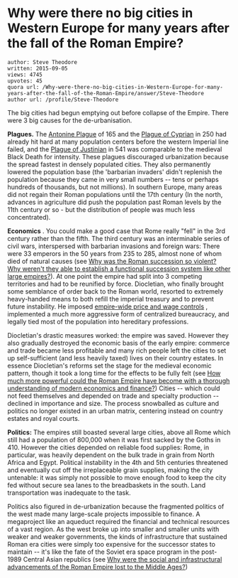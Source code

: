 # Why were there no big cities in Western Europe for many years after the fall of the Roman Empire?

	author: Steve Theodore
	written: 2015-09-05
	views: 4745
	upvotes: 45
	quora url: /Why-were-there-no-big-cities-in-Western-Europe-for-many-years-after-the-fall-of-the-Roman-Empire/answer/Steve-Theodore
	author url: /profile/Steve-Theodore


The big cities had begun emptying out before collapse of the Empire. There were 3 big causes for the de-urbanisation.

__Plagues.__ The [Antonine Plague](https://en.wikipedia.org/wiki/Antonine_Plague) of 165 and the [Plague of Cyprian](https://en.wikipedia.org/wiki/Plague_of_Cyprian) in 250 had already hit hard at many population centers before the western Imperial line failed, and the [Plague of Justinian](https://en.wikipedia.org/wiki/Plague_of_Justinian) in 541 was comparable to the medieval Black Death for intensity. These plagues discouraged urbanization because the spread fastest in densely populated cities. They also permanently lowered the population base (the 'barbarian invaders' didn't replenish the population because they came in very small numbers -- tens or perhaps hundreds of thousands, but not millions). In southern Europe, many areas did not regain their Roman populations until the 17th century (In the north, advances in agriculture did push the population past Roman levels by the 11th century or so - but the distribution of people was much less concentrated).

__Economics__ . You could make a good case that Rome really "fell" in the 3rd century rather than the fifth. The third century was an interminable series of civil wars, interspersed with barbarian invasions and foreign wars: There were 33 emperors in the 50 years from 235 to 285, almost none of whom died of natural causes (see [Why was the Roman succession so violent? Why weren't they able to establish a functional succession system like other large empires?](https://www.quora.com/Why-was-the-Roman-succession-so-violent-Why-werent-they-able-to-establish-a-functional-succession-system-like-other-large-empires)). At one point the empire had split into 3 competing territories and had to be reunified by force. Diocletian, who finally brought some semblance of order back to the Roman world, resorted to extremely heavy-handed means to both refill the imperial treasury and to prevent future instability. He imposed [empire-wide price and wage controls](https://en.wikipedia.org/wiki/Edict_on_Maximum_Prices) , implemented a much more aggressive form of centralized bureaucracy, and legally tied most of the population into hereditary professions. 

Diocletian's drastic measures worked: the empire was saved. However they also gradually destroyed the economic basis of the early empire: commerce and trade became less profitable and many rich people left the cities to set up self-sufficient (and less heavily taxed) lives on their country estates. In essence Diocletian's reforms set the stage for the medieval economic pattern, though it took a long time for the effects to be fully felt (see [How much more powerful could the Roman Empire have become with a thorough understanding of modern economics and finance?](https://www.quora.com/How-much-more-powerful-could-the-Roman-Empire-have-become-with-a-thorough-understanding-of-modern-economics-and-finance)) Cities -- which could not feed themselves and depended on trade and specialty production -- declined in importance and size. The process snowballed as culture and politics no longer existed in an urban matrix, centering instead on country estates and royal courts.

__Politics:__ The empires still boasted several large cities, above all Rome which still had a population of 800,000 when it was first sacked by the Goths in 410. However the cities depended on reliable food supplies: Rome, in particular, was heavily dependent on the bulk trade in grain from North Africa and Egypt. Political instability in the 4th and 5th centuries threatened and eventually cut off the irreplaceable grain supplies, making the city untenable: it was simply not possible to move enough food to keep the city fed without secure sea lanes to the breadbaskets in the south. Land transportation was inadequate to the task.

Politics also figured in de-urbanization because the fragmented politics of the west made many large-scale projects impossible to finance. A megaproject like an aqueduct required the financial and technical resources of a vast region. As the west broke up into smaller and smaller units with weaker and weaker governments, the kinds of infrastructure that sustained Roman era cities were simply too expensive for the successor states to maintain -- it's like the fate of the Soviet era space program in the post-1989 Central Asian republics (see [Why were the social and infrastructural advancements of the Roman Empire lost to the Middle Ages?](https://www.quora.com/Why-were-the-social-and-infrastructural-advancements-of-the-Roman-Empire-lost-to-the-Middle-Ages))

